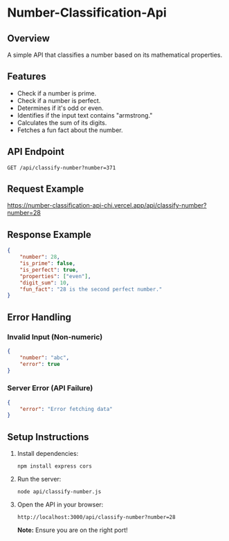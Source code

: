 # Number-Classification-Api

## Overview
A simple API that classifies a number based on its mathematical properties.

## Features
- Check if a number is prime.
- Check if a number is perfect.
- Determines if it's odd or even.
- Identifies if the input text contains "armstrong."
- Calculates the sum of its digits.
- Fetches a fun fact about the number.

## API Endpoint
```ssh
GET /api/classify-number?number=371
```
## Request Example

https://number-classification-api-chi.vercel.app/api/classify-number?number=28

## Response Example
```json
{
    "number": 28,
    "is_prime": false,
    "is_perfect": true,
    "properties": ["even"],
    "digit_sum": 10,
    "fun_fact": "28 is the second perfect number."
}
```
## Error Handling
### Invalid Input (Non-numeric)
```json
{
    "number": "abc",
    "error": true
}
```
### Server Error (API Failure)
```json
{
    "error": "Error fetching data"
}
```

## Setup Instructions
1. Install dependencies:
   ```ssh
   npm install express cors
   ```
2. Run the server:
   ```ssh
   node api/classify-number.js
   ```
3. Open the API in your browser:
   ```ssh
   http://localhost:3000/api/classify-number?number=28
   ```
   **Note:** Ensure you are on the right port!
